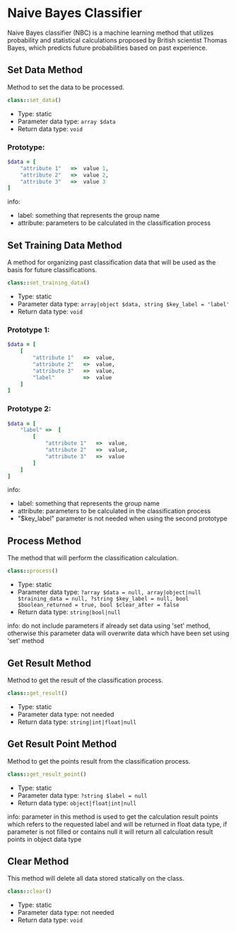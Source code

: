 # Naive Bayes Classifier

Naive Bayes classifier (NBC) is a machine learning method that utilizes probability and statistical calculations proposed by British scientist Thomas Bayes, which predicts future probabilities based on past experience.

## Set Data Method

Method to set the data to be processed.

```ruby
class::set_data()
```

- Type: static
- Parameter data type: `array $data`
- Return data type: `void`

### Prototype:

```ruby
$data = [
    "attribute 1"   =>  value 1,
    "attribute 2"   =>  value 2,
    "attribute 3"   =>  value 3
]
```

info:

- label: something that represents the group name
- attribute: parameters to be calculated in the classification process

## Set Training Data Method

A method for organizing past classification data that will be used as the basis for future classifications.

```ruby
class::set_training_data()
```

- Type: static
- Parameter data type: `array|object $data, string $key_label = 'label'`
- Return data type: `void`

### Prototype 1:

```ruby
$data = [
    [
        "attribute 1"   =>  value,
        "attribute 2"   =>  value,
        "attribute 3"   =>  value,
        "label"         =>  value
    ]
]
```

### Prototype 2:

```ruby
$data = [
    "label" =>  [
        [
            "attribute 1"   =>  value,
            "attribute 2"   =>  value,
            "attribute 3"   =>  value
        ]
    ]
]
```

info:

- label: something that represents the group name
- attribute: parameters to be calculated in the classification process
- "$key_label" parameter is not needed when using the second prototype

## Process Method

The method that will perform the classification calculation.

```ruby
class::process()
```

- Type: static
- Parameter data type: `?array $data = null, array|object|null $training_data = null, ?string $key_label = null, bool $boolean_returned = true, bool $clear_after = false`
- Return data type: `string|bool|null`

info:
do not include parameters if already set data using 'set' method, otherwise this parameter data will overwrite data which have been set using 'set' method

## Get Result Method

Method to get the result of the classification process.

```ruby
class::get_result()
```

- Type: static
- Parameter data type: not needed
- Return data type: `string|int|float|null`

## Get Result Point Method

Method to get the points result from the classification process.

```ruby
class::get_result_point()
```

- Type: static
- Parameter data type: `?string $label = null`
- Return data type: `object|float|int|null`

info:
parameter in this method is used to get the calculation result points which refers to the requested label and will be returned in float data type, if parameter is not filled or contains null it will return all calculation result points in object data type

## Clear Method

This method will delete all data stored statically on the class.

```ruby
class::clear()
```

- Type: static
- Parameter data type: not needed
- Return data type: `void`
